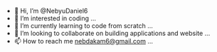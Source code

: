 - 👋 Hi, I’m @NebyuDaniel6
- 👀 I’m interested in coding ...
- 🌱 I’m currently learning to code from scratch ...
- 💞️ I’m looking to collaborate on building applications and website ...
- 📫 How to reach me nebdakam6@gmail.com ...

<!---
NebyuDaniel6/NebyuDaniel6 is a ✨ special ✨ repository because its `README.md` (this file) appears on your GitHub profile.
You can click the Preview link to take a look at your changes.
--->
